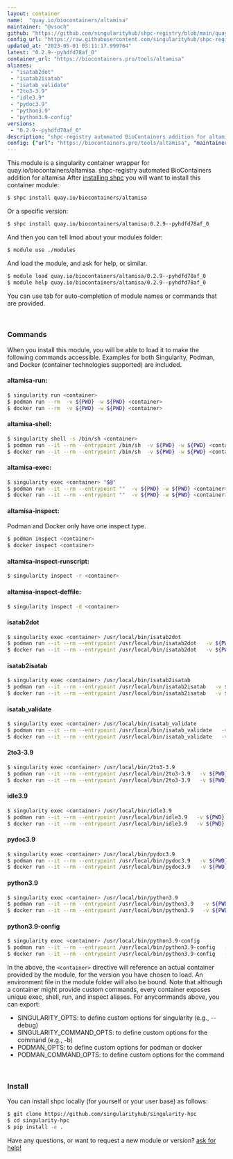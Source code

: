 ```yaml
---
layout: container
name:  "quay.io/biocontainers/altamisa"
maintainer: "@vsoch"
github: "https://github.com/singularityhub/shpc-registry/blob/main/quay.io/biocontainers/altamisa/container.yaml"
config_url: "https://raw.githubusercontent.com/singularityhub/shpc-registry/main/quay.io/biocontainers/altamisa/container.yaml"
updated_at: "2023-05-01 03:11:17.999764"
latest: "0.2.9--pyhdfd78af_0"
container_url: "https://biocontainers.pro/tools/altamisa"
aliases:
 - "isatab2dot"
 - "isatab2isatab"
 - "isatab_validate"
 - "2to3-3.9"
 - "idle3.9"
 - "pydoc3.9"
 - "python3.9"
 - "python3.9-config"
versions:
 - "0.2.9--pyhdfd78af_0"
description: "shpc-registry automated BioContainers addition for altamisa"
config: {"url": "https://biocontainers.pro/tools/altamisa", "maintainer": "@vsoch", "description": "shpc-registry automated BioContainers addition for altamisa", "latest": {"0.2.9--pyhdfd78af_0": "sha256:e857a7752e2bd13d1a3e9e1636791075114e00be07f19766b23fcff575d45d08"}, "tags": {"0.2.9--pyhdfd78af_0": "sha256:e857a7752e2bd13d1a3e9e1636791075114e00be07f19766b23fcff575d45d08"}, "docker": "quay.io/biocontainers/altamisa", "aliases": {"isatab2dot": "/usr/local/bin/isatab2dot", "isatab2isatab": "/usr/local/bin/isatab2isatab", "isatab_validate": "/usr/local/bin/isatab_validate", "2to3-3.9": "/usr/local/bin/2to3-3.9", "idle3.9": "/usr/local/bin/idle3.9", "pydoc3.9": "/usr/local/bin/pydoc3.9", "python3.9": "/usr/local/bin/python3.9", "python3.9-config": "/usr/local/bin/python3.9-config"}}
---
```


This module is a singularity container wrapper for quay.io/biocontainers/altamisa.
shpc-registry automated BioContainers addition for altamisa
After [installing shpc](#install) you will want to install this container module:


```bash
$ shpc install quay.io/biocontainers/altamisa
```

Or a specific version:

```bash
$ shpc install quay.io/biocontainers/altamisa:0.2.9--pyhdfd78af_0
```

And then you can tell lmod about your modules folder:

```bash
$ module use ./modules
```

And load the module, and ask for help, or similar.

```bash
$ module load quay.io/biocontainers/altamisa/0.2.9--pyhdfd78af_0
$ module help quay.io/biocontainers/altamisa/0.2.9--pyhdfd78af_0
```

You can use tab for auto-completion of module names or commands that are provided.

<br>

### Commands

When you install this module, you will be able to load it to make the following commands accessible.
Examples for both Singularity, Podman, and Docker (container technologies supported) are included.

#### altamisa-run:

```bash
$ singularity run <container>
$ podman run --rm  -v ${PWD} -w ${PWD} <container>
$ docker run --rm  -v ${PWD} -w ${PWD} <container>
```

#### altamisa-shell:

```bash
$ singularity shell -s /bin/sh <container>
$ podman run --it --rm --entrypoint /bin/sh  -v ${PWD} -w ${PWD} <container>
$ docker run --it --rm --entrypoint /bin/sh  -v ${PWD} -w ${PWD} <container>
```

#### altamisa-exec:

```bash
$ singularity exec <container> "$@"
$ podman run --it --rm --entrypoint ""  -v ${PWD} -w ${PWD} <container> "$@"
$ docker run --it --rm --entrypoint ""  -v ${PWD} -w ${PWD} <container> "$@"
```

#### altamisa-inspect:

Podman and Docker only have one inspect type.

```bash
$ podman inspect <container>
$ docker inspect <container>
```

#### altamisa-inspect-runscript:

```bash
$ singularity inspect -r <container>
```

#### altamisa-inspect-deffile:

```bash
$ singularity inspect -d <container>
```


#### isatab2dot

```bash
$ singularity exec <container> /usr/local/bin/isatab2dot
$ podman run --it --rm --entrypoint /usr/local/bin/isatab2dot   -v ${PWD} -w ${PWD} <container> -c " $@"
$ docker run --it --rm --entrypoint /usr/local/bin/isatab2dot   -v ${PWD} -w ${PWD} <container> -c " $@"
```


#### isatab2isatab

```bash
$ singularity exec <container> /usr/local/bin/isatab2isatab
$ podman run --it --rm --entrypoint /usr/local/bin/isatab2isatab   -v ${PWD} -w ${PWD} <container> -c " $@"
$ docker run --it --rm --entrypoint /usr/local/bin/isatab2isatab   -v ${PWD} -w ${PWD} <container> -c " $@"
```


#### isatab_validate

```bash
$ singularity exec <container> /usr/local/bin/isatab_validate
$ podman run --it --rm --entrypoint /usr/local/bin/isatab_validate   -v ${PWD} -w ${PWD} <container> -c " $@"
$ docker run --it --rm --entrypoint /usr/local/bin/isatab_validate   -v ${PWD} -w ${PWD} <container> -c " $@"
```


#### 2to3-3.9

```bash
$ singularity exec <container> /usr/local/bin/2to3-3.9
$ podman run --it --rm --entrypoint /usr/local/bin/2to3-3.9   -v ${PWD} -w ${PWD} <container> -c " $@"
$ docker run --it --rm --entrypoint /usr/local/bin/2to3-3.9   -v ${PWD} -w ${PWD} <container> -c " $@"
```


#### idle3.9

```bash
$ singularity exec <container> /usr/local/bin/idle3.9
$ podman run --it --rm --entrypoint /usr/local/bin/idle3.9   -v ${PWD} -w ${PWD} <container> -c " $@"
$ docker run --it --rm --entrypoint /usr/local/bin/idle3.9   -v ${PWD} -w ${PWD} <container> -c " $@"
```


#### pydoc3.9

```bash
$ singularity exec <container> /usr/local/bin/pydoc3.9
$ podman run --it --rm --entrypoint /usr/local/bin/pydoc3.9   -v ${PWD} -w ${PWD} <container> -c " $@"
$ docker run --it --rm --entrypoint /usr/local/bin/pydoc3.9   -v ${PWD} -w ${PWD} <container> -c " $@"
```


#### python3.9

```bash
$ singularity exec <container> /usr/local/bin/python3.9
$ podman run --it --rm --entrypoint /usr/local/bin/python3.9   -v ${PWD} -w ${PWD} <container> -c " $@"
$ docker run --it --rm --entrypoint /usr/local/bin/python3.9   -v ${PWD} -w ${PWD} <container> -c " $@"
```


#### python3.9-config

```bash
$ singularity exec <container> /usr/local/bin/python3.9-config
$ podman run --it --rm --entrypoint /usr/local/bin/python3.9-config   -v ${PWD} -w ${PWD} <container> -c " $@"
$ docker run --it --rm --entrypoint /usr/local/bin/python3.9-config   -v ${PWD} -w ${PWD} <container> -c " $@"
```



In the above, the `<container>` directive will reference an actual container provided
by the module, for the version you have chosen to load. An environment file in the
module folder will also be bound. Note that although a container
might provide custom commands, every container exposes unique exec, shell, run, and
inspect aliases. For anycommands above, you can export:

 - SINGULARITY_OPTS: to define custom options for singularity (e.g., --debug)
 - SINGULARITY_COMMAND_OPTS: to define custom options for the command (e.g., -b)
 - PODMAN_OPTS: to define custom options for podman or docker
 - PODMAN_COMMAND_OPTS: to define custom options for the command

<br>

### Install

You can install shpc locally (for yourself or your user base) as follows:

```bash
$ git clone https://github.com/singularityhub/singularity-hpc
$ cd singularity-hpc
$ pip install -e .
```

Have any questions, or want to request a new module or version? [ask for help!](https://github.com/singularityhub/singularity-hpc/issues)